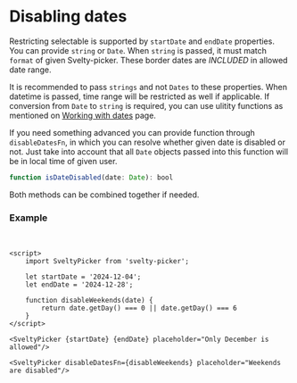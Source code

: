 <script>
  import SveltyPicker from '$lib';

	let startDate = (new Date()).toISOString().slice(0, 7) + '-01';
	let endDate = (new Date()).toISOString().slice(0, 7) + '-28';

	function disableWeekends(date) {
		return date.getDay() === 0 || date.getDay() === 6
	}
</script>


# Disabling dates

Restricting selectable is supported by `startDate` and `endDate` properties. You can provide `string` or `Date`.
When `string` is passed, it must match `format` of given Svelty-picker. These border dates are *INCLUDED* in allowed date range.

It is recommended to pass `strings` and not `Dates` to these properties. When datetime is passed, time range will be restricted
as well if applicable. If conversion from `Date` to `string` is required, you can use ulitity functions as mentioned on [Working with dates](/working-with-dates) page.

If you need something advanced you can provide function through `disableDatesFn`, in which you can resolve whether given date is disabled or not.
Just take into account that all `Date` objects passed into this function will be in local time of given user.

```js
function isDateDisabled(date: Date): bool
```

Both methods can be combined together if needed.

### Example

<br>
<SveltyPicker {startDate} {endDate} placeholder="Only dates 1-28 are allowed"/>
<span class="mx-4"></span>
<SveltyPicker disableDatesFn={disableWeekends} placeholder="Weekends are disabled"/>

```svelte
<script>
	import SveltyPicker from 'svelty-picker';

	let startDate = '2024-12-04';
	let endDate = '2024-12-28';

	function disableWeekends(date) {
		return date.getDay() === 0 || date.getDay() === 6
	}
</script>

<SveltyPicker {startDate} {endDate} placeholder="Only December is allowed"/>

<SveltyPicker disableDatesFn={disableWeekends} placeholder="Weekends are disabled"/>

```

<style>
	.mx-4 {
		margin: 0 16px;
	}
</style>
